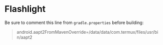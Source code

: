 # Flashlight

Be sure to comment this line from `gradle.properties` before building:
> android.aapt2FromMavenOverride=/data/data/com.termux/files/usr/bin/aapt2